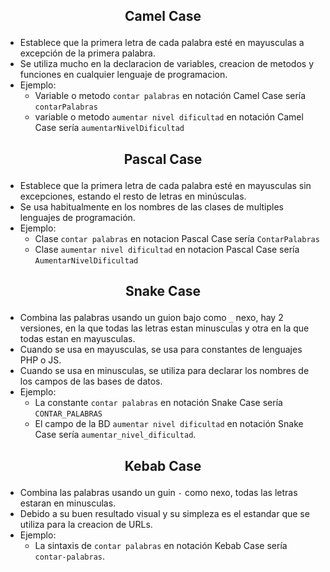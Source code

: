 ## <p align="center">Camel Case</p>
- Establece que la primera letra de cada palabra esté en mayusculas a excepción de la primera palabra.
- Se utiliza mucho en la declaracion de variables, creacion de metodos y funciones en cualquier lenguaje de programacion.
- Ejemplo:
  - Variable o metodo `contar palabras` en notación Camel Case sería `contarPalabras`
  - variable o metodo `aumentar nivel dificultad` en notación Camel Case sería `aumentarNivelDificultad`

## <p align="center">Pascal Case</p>
- Establece que la primera letra de cada palabra esté en mayusculas sin excepciones, estando el resto de letras en minúsculas.
- Se usa habitualmente en los nombres de las clases de multiples lenguajes de programación.
- Ejemplo:
  - Clase `contar palabras` en notacion Pascal Case sería `ContarPalabras`
  - Clase `aumentar nivel dificultad` en notacion Pascal Case sería `AumentarNivelDificultad`

## <p align="center">Snake Case</p>
- Combina las palabras usando un guion bajo como `_` nexo, hay 2 versiones, en la que todas las letras estan minusculas y otra en la que todas estan en mayusculas.
- Cuando se usa en mayusculas, se usa para constantes de lenguajes PHP o JS.
- Cuando se usa en minusculas, se utiliza para declarar los nombres de los campos de las bases de datos.
- Ejemplo:
  - La constante `contar palabras` en notación Snake Case sería `CONTAR_PALABRAS`
  - El campo de la BD `aumentar nivel dificultad` en notación Snake Case sería `aumentar_nivel_dificultad`.

## <p align="center">Kebab Case</p>
- Combina las palabras usando un guin `-` como nexo, todas las letras estaran en minusculas.
- Debido a su buen resultado visual y su simpleza es el estandar que se utiliza para la creacion de URLs.
- Ejemplo:
  - La sintaxis de `contar palabras` en notación Kebab Case sería `contar-palabras`.

